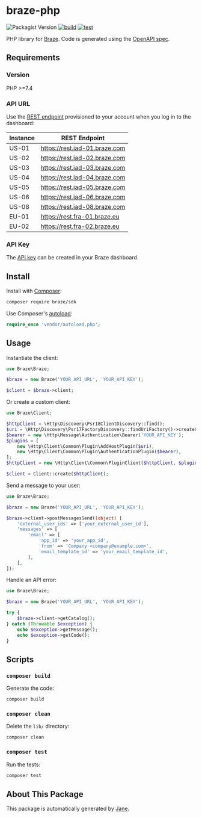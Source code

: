 # braze-php

![Packagist Version](https://img.shields.io/packagist/v/braze/sdk)
[![build](https://github.com/braze-community/braze-php/actions/workflows/build.yml/badge.svg)](https://github.com/braze-community/braze-php/actions/workflows/build.yml)
[![test](https://github.com/braze-community/braze-php/actions/workflows/test.yml/badge.svg)](https://github.com/braze-community/braze-php/actions/workflows/test.yml)

PHP library for [Braze](https://www.braze.com/). Code is generated using the [OpenAPI spec](https://github.com/braze-community/braze-specification).

## Requirements

### Version

PHP >=7.4

### API URL

Use the [REST endpoint](https://www.braze.com/docs/api/basics#endpoints) provisioned to your account when you log in to the dashboard:

| Instance | REST Endpoint                 |
| -------- | ----------------------------- |
| US-01    | https://rest.iad-01.braze.com |
| US-02    | https://rest.iad-02.braze.com |
| US-03    | https://rest.iad-03.braze.com |
| US-04    | https://rest.iad-04.braze.com |
| US-05    | https://rest.iad-05.braze.com |
| US-06    | https://rest.iad-06.braze.com |
| US-08    | https://rest.iad-08.braze.com |
| EU-01    | https://rest.fra-01.braze.eu  |
| EU-02    | https://rest.fra-02.braze.eu  |

### API Key

The [API key](https://www.braze.com/docs/api/basics#creating-and-managing-rest-api-keys) can be created in your Braze dashboard.

## Install

Install with [Composer](http://getcomposer.org/):

```sh
composer require braze/sdk
```

Use Composer's [autoload](https://getcomposer.org/doc/01-basic-usage.md#autoloading):

```php
require_once 'vendor/autoload.php';
```

## Usage

Instantiate the client:

```php
use Braze\Braze;

$braze = new Braze('YOUR_API_URL', 'YOUR_API_KEY');

$client = $braze->client;
```

Or create a custom client:

```php
use Braze\Client;

$httpClient = \Http\Discovery\Psr18ClientDiscovery::find();
$uri = \Http\Discovery\Psr17FactoryDiscovery::findUriFactory()->createUri('YOUR_API_URL');
$bearer = new \Http\Message\Authentication\Bearer('YOUR_API_KEY');
$plugins = [
    new \Http\Client\Common\Plugin\AddHostPlugin($uri),
    new \Http\Client\Common\Plugin\AuthenticationPlugin($bearer),
];
$httpClient = new \Http\Client\Common\PluginClient($httpClient, $plugins);

$client = Client::create($httpClient);
```

Send a message to your user:

```php
use Braze\Braze;

$braze = new Braze('YOUR_API_URL', 'YOUR_API_KEY');

$braze->client->postMessagesSend((object) [
    'external_user_ids' => ['your_external_user_id'],
    'messages' => [
        'email' => [
            'app_id' => 'your_app_id',
            'from' => 'Company <company@example.com>',
            'email_template_id' => 'your_email_template_id',
        ],
    ],
]);
```

Handle an API error:

```php
use Braze\Braze;

$braze = new Braze('YOUR_API_URL', 'YOUR_API_KEY');

try {
    $braze->client->getCatalog();
} catch (Throwable $exception) {
    echo $exception->getMessage();
    echo $exception->getCode();
}
```

## Scripts

### `composer build`

Generate the code:

```sh
composer build
```

### `composer clean`

Delete the `lib/` directory:

```sh
composer clean
```

### `composer test`

Run the tests:

```sh
composer test
```

## About This Package

This package is automatically generated by [Jane](https://github.com/janephp/janephp).

